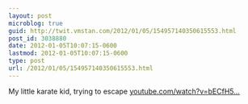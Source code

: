 ```yaml
---
layout: post
microblog: true
guid: http://twit.vmstan.com/2012/01/05/154957140350615553.html
post_id: 3038880
date: 2012-01-05T10:07:15-0600
lastmod: 2012-01-05T10:07:15-0600
type: post
url: /2012/01/05/154957140350615553.html
---
```

My little karate kid, trying to escape <a href="http://www.youtube.com/watch?v=bECfH5h5BVU&feature=share">youtube.com/watch?v=bECfH5…</a>

